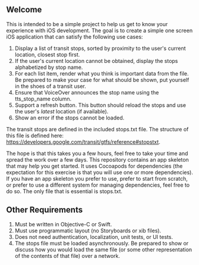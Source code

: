 ## Welcome

This is intended to be a simple project to help us get to know your experience with iOS development. The goal is to create a simple one screen iOS application that can satisfy the following use cases:

1. Display a list of transit stops, sorted by proximity to the user's current location, closest stop first.
2. If the user's current location cannot be obtained, display the stops alphabetized by stop name.
3. For each list item, render what you think is important data from the file. Be prepared to make your case for what should be shown, put yourself in the shoes of a transit user.
4. Ensure that VoiceOver announces the stop name using the tts_stop_name column.
5. Support a refresh button. This button should reload the stops and use the user's _latest_ location (if available).
6. Show an error if the stops cannot be loaded.

The transit stops are defined in the included stops.txt file. The structure of this file is defined here: https://developers.google.com/transit/gtfs/reference#stopstxt.

The hope is that this takes you a few hours, feel free to take your time and spread the work over a few days. This repository contains an app skeleton that may help you get started. It uses Cocoapods for dependencies (the expectation for this exercise is that you will use one or more dependencies). If you have an app skeleton you prefer to use, prefer to start from scratch, or prefer to use a different system for managing dependencies, feel free to do so. The only file that is essential is stops.txt.

## Other Requirements

1. Must be written in Objective-C or Swift.
2. Must use programmatic layout (no Storyboards or xib files).
3. Does not need authentication, localization, unit tests, or UI tests.
4. The stops file must be loaded asynchronously. Be prepared to show or discuss how you would load the same file (or some other representation of the contents of that file) over a network.
